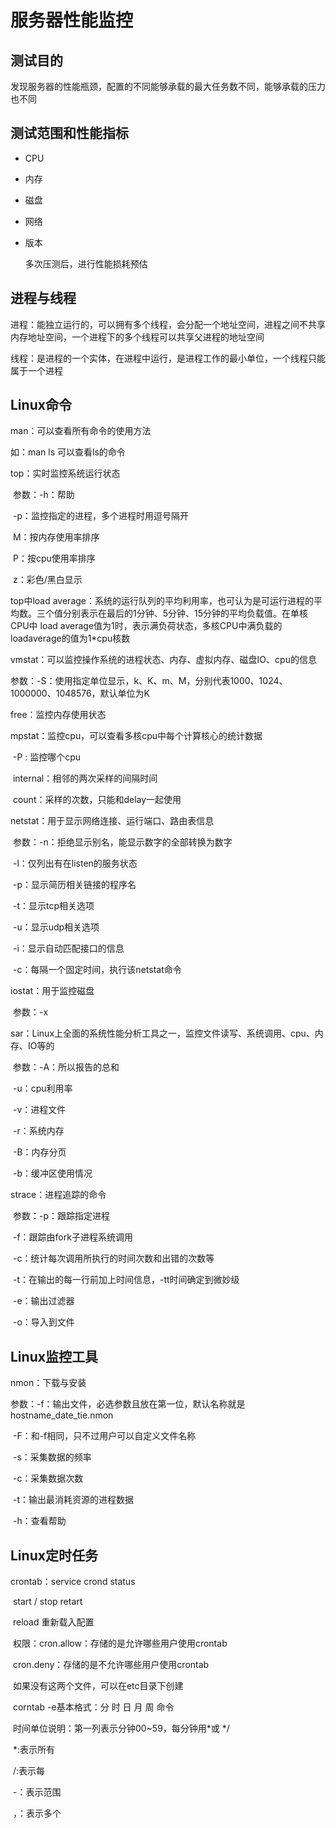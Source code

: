 # 服务器性能监控

## 测试目的

发现服务器的性能瓶颈，配置的不同能够承载的最大任务数不同，能够承载的压力也不同

## 测试范围和性能指标

+ CPU

+ 内存

+ 磁盘

+ 网络

+ 版本

  多次压测后，进行性能损耗预估

## 进程与线程

进程：能独立运行的，可以拥有多个线程，会分配一个地址空间，进程之间不共享内存地址空间，一个进程下的多个线程可以共享父进程的地址空间

线程：是进程的一个实体，在进程中运行，是进程工作的最小单位，一个线程只能属于一个进程

## Linux命令

man：可以查看所有命令的使用方法

如：man ls   可以查看ls的命令

top：实时监控系统运行状态

​         参数：-h：帮助

​                     -p：监控指定的进程，多个进程时用逗号隔开

​                     M：按内存使用率排序

​                     P：按cpu使用率排序

​                      z：彩色/黑白显示

 top中load average：系统的运行队列的平均利用率，也可认为是可运行进程的平均数。三个值分别表示在最后的1分钟、5分钟、15分钟的平均负载值。在单核CPU中 load average值为1时，表示满负荷状态，多核CPU中满负载的loadaverage的值为1*cpu核数

vmstat：可以监控操作系统的进程状态、内存、虚拟内存、磁盘IO、cpu的信息

​               参数：-S：使用指定单位显示，k、K、m、M，分别代表1000、1024、1000000、1048576，默认单位为K

free：监控内存使用状态

mpstat：监控cpu，可以查看多核cpu中每个计算核心的统计数据

​                -P : 监控哪个cpu

​                internal：相邻的两次采样的间隔时间

​                count：采样的次数，只能和delay一起使用

netstat：用于显示网络连接、运行端口、路由表信息

​              参数：-n：拒绝显示别名，能显示数字的全部转换为数字

​                          -l：仅列出有在listen的服务状态

​                           -p：显示简历相关链接的程序名

​                           -t：显示tcp相关选项

​                          -u：显示udp相关选项

​                           -i：显示自动匹配接口的信息

​                          -c：每隔一个固定时间，执行该netstat命令

iostat：用于监控磁盘

​            参数：-x

sar：Linux上全面的系统性能分析工具之一，监控文件读写、系统调用、cpu、内存、IO等的

​       参数：-A：所以报告的总和

​                  -u：cpu利用率

​                  -v：进程文件

​                 -r：系统内存

​                 -B：内存分页

​                -b：缓冲区使用情况

strace：进程追踪的命令

​            参数：-p：跟踪指定进程

​                       -f：跟踪由fork子进程系统调用

​                       -c：统计每次调用所执行的时间次数和出错的次数等

​                       -t：在输出的每一行前加上时间信息，-tt时间确定到微妙级

​                       -e：输出过滤器

​                       -o：导入到文件

## Linux监控工具

nmon：下载与安装

​            参数：-f：输出文件，必选参数且放在第一位，默认名称就是hostname_date_tie.nmon

​                       -F：和-f相同，只不过用户可以自定义文件名称

​                       -s：采集数据的频率

​                       -c：采集数据次数

​                       -t：输出最消耗资源的进程数据

​                       -h：查看帮助

## Linux定时任务

crontab：service crond status

​                  start / stop retart 

​                  reload 重新载入配置

​                 权限：cron.allow：存储的是允许哪些用户使用crontab

​                             cron.deny：存储的是不允许哪些用户使用crontab

​                            如果没有这两个文件，可以在etc目录下创建

​                corntab -e基本格式：分 时 日 月 周 命令

​                                                   时间单位说明：第一列表示分钟00~59，每分钟用*或 */

​                                                  *:表示所有

​                                                  /:表示每

​                                                 -：表示范围

​                                                ，：表示多个

​                  



​                  